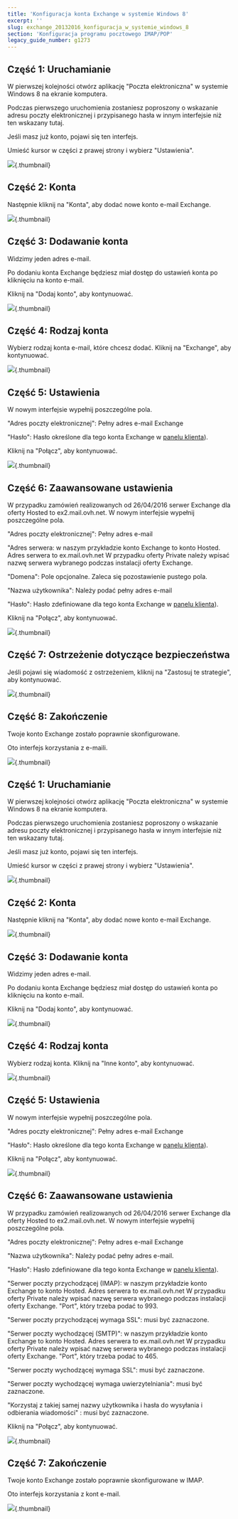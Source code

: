 ```yaml
---
title: 'Konfiguracja konta Exchange w systemie Windows 8'
excerpt: ''
slug: exchange_20132016_konfiguracja_w_systemie_windows_8
section: 'Konfiguracja programu pocztowego IMAP/POP'
legacy_guide_number: g1273
---
```


## Część 1: Uruchamianie
W pierwszej kolejności otwórz aplikację "Poczta elektroniczna" w systemie Windows 8 na ekranie komputera.

Podczas pierwszego uruchomienia zostaniesz poproszony o wskazanie adresu poczty elektronicznej i przypisanego hasła w innym interfejsie niż ten wskazany tutaj.

Jeśli masz już konto, pojawi się ten interfejs.

Umieść kursor w części z prawej strony i wybierz "Ustawienia".

![](images/img_1107.jpg){.thumbnail}


## Część 2: Konta
Następnie kliknij na "Konta", aby dodać nowe konto e-mail Exchange.

![](images/img_1108.jpg){.thumbnail}


## Część 3: Dodawanie konta
Widzimy jeden adres e-mail. 

Po dodaniu konta Exchange będziesz miał dostęp do ustawień konta po kliknięciu na konto e-mail.

Kliknij na "Dodaj konto", aby kontynuować.

![](images/img_1109.jpg){.thumbnail}


## Część 4: Rodzaj konta
Wybierz rodzaj konta e-mail, które chcesz dodać. Kliknij na "Exchange", aby kontynuować.

![](images/img_1110.jpg){.thumbnail}


## Część 5: Ustawienia
W nowym interfejsie wypełnij poszczególne pola.

"Adres poczty elektronicznej": Pełny adres e-mail Exchange

"Hasło": Hasło określone dla tego konta Exchange w [panelu klienta](https://www.ovh.com/auth/?action=gotomanager&from=https://www.ovh.pl/&ovhSubsidiary=pl)).

Kliknij na "Połącz", aby kontynuować.

![](images/img_1111.jpg){.thumbnail}


## Część 6: Zaawansowane ustawienia
W przypadku zamówień realizowanych od 26/04/2016 serwer Exchange dla oferty Hosted to ex2.mail.ovh.net.
W nowym interfejsie wypełnij poszczególne pola.

"Adres poczty elektronicznej": Pełny adres e-mail

"Adres serwera: w naszym przykładzie konto Exchange to konto Hosted. Adres serwera to ex.mail.ovh.net
W przypadku oferty Private należy wpisać nazwę serwera wybranego podczas instalacji oferty Exchange.

"Domena": Pole opcjonalne. Zaleca się pozostawienie pustego pola.

"Nazwa użytkownika": Należy podać pełny adres e-mail

"Hasło": Hasło zdefiniowane dla tego konta Exchange w [panelu klienta](https://www.ovh.com/auth/?action=gotomanager&from=https://www.ovh.pl/&ovhSubsidiary=pl)).

Kliknij na "Połącz", aby kontynuować.

![](images/img_1112.jpg){.thumbnail}


## Część 7: Ostrzeżenie dotyczące bezpieczeństwa
Jeśli pojawi się wiadomość z ostrzeżeniem, kliknij na "Zastosuj te strategie", aby kontynuować.

![](images/img_1113.jpg){.thumbnail}


## Część 8: Zakończenie
Twoje konto Exchange zostało poprawnie skonfigurowane. 

Oto interfejs korzystania z e-maili.

![](images/img_1114.jpg){.thumbnail}


## Część 1: Uruchamianie
W pierwszej kolejności otwórz aplikację "Poczta elektroniczna" w systemie Windows 8 na ekranie komputera.

Podczas pierwszego uruchomienia zostaniesz poproszony o wskazanie adresu poczty elektronicznej i przypisanego hasła w innym interfejsie niż ten wskazany tutaj.

Jeśli masz już konto, pojawi się ten interfejs.

Umieść kursor w części z prawej strony i wybierz "Ustawienia".

![](images/img_1115.jpg){.thumbnail}


## Część 2: Konta
Następnie kliknij na "Konta", aby dodać nowe konto e-mail Exchange.

![](images/img_1116.jpg){.thumbnail}


## Część 3: Dodawanie konta
Widzimy jeden adres e-mail. 

Po dodaniu konta Exchange będziesz miał dostęp do ustawień konta po kliknięciu na konto e-mail.

Kliknij na "Dodaj konto", aby kontynuować.

![](images/img_1117.jpg){.thumbnail}


## Część 4: Rodzaj konta
Wybierz rodzaj konta. Kliknij na "Inne konto", aby kontynuować.

![](images/img_1118.jpg){.thumbnail}


## Część 5: Ustawienia
W nowym interfejsie wypełnij poszczególne pola.

"Adres poczty elektronicznej": Pełny adres e-mail Exchange

"Hasło": Hasło określone dla tego konta Exchange w [panelu klienta](https://www.ovh.com/auth/?action=gotomanager&from=https://www.ovh.pl/&ovhSubsidiary=pl)).

Kliknij na "Połącz", aby kontynuować.

![](images/img_1119.jpg){.thumbnail}


## Część 6: Zaawansowane ustawienia
W przypadku zamówień realizowanych od 26/04/2016 serwer Exchange dla oferty Hosted to ex2.mail.ovh.net.
W nowym interfejsie wypełnij poszczególne pola.

"Adres poczty elektronicznej": Pełny adres e-mail Exchange

"Nazwa użytkownika": Należy podać pełny adres e-mail.

"Hasło": Hasło zdefiniowane dla tego konta Exchange w [panelu klienta](https://www.ovh.com/auth/?action=gotomanager&from=https://www.ovh.pl/&ovhSubsidiary=pl)).

"Serwer poczty przychodzącej (IMAP): w naszym przykładzie konto Exchange to konto Hosted. Adres serwera to ex.mail.ovh.net
W przypadku oferty Private należy wpisać nazwę serwera wybranego podczas instalacji oferty Exchange.
"Port", który trzeba podać to 993.

"Serwer poczty przychodzącej wymaga SSL": musi być zaznaczone.

"Serwer poczty wychodzącej (SMTP)": w naszym przykładzie konto Exchange to konto Hosted. Adres serwera to ex.mail.ovh.net
W przypadku oferty Private należy wpisać nazwę serwera wybranego podczas instalacji oferty Exchange.
"Port", który trzeba podać to 465.

"Serwer poczty wychodzącej wymaga SSL": musi być zaznaczone.

"Serwer poczty wychodzącej wymaga uwierzytelniania": musi być zaznaczone.

"Korzystaj z takiej samej nazwy użytkownika i hasła do wysyłania i odbierania wiadomości" : musi być zaznaczone.

Kliknij na "Połącz", aby kontynuować.

![](images/img_1120.jpg){.thumbnail}


## Część 7: Zakończenie
Twoje konto Exchange zostało poprawnie skonfigurowane w IMAP. 

Oto interfejs korzystania z kont e-mail.

![](images/img_1121.jpg){.thumbnail}

